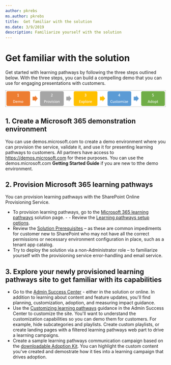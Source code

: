 ```yaml
---
author: pkrebs
ms.author: pkrebs
title:  Get familiar with the solution 
ms.date: 3/9/2019
description: Familiarize yourself with the solution 
---
```


# Get familiar with the solution 
Get started with learning pathways by following the three steps outlined below. With the three steps, you can build a compelling demo that you can use for engaging presentations with customers. 

![cg-partner-getfam.png](media/cg-partner-getfam.png)

## 1. Create a Microsoft 365 demonstration environment
You can use demos.microsoft.com to create a demo environment where you can provision the service, validate it, and use it for presenting learning pathways to customers. All partners have access to https://demos.microsoft.com for these purposes. You can use the demos.microsoft.com **Getting Started Guide** if you are new to tthe demo environment.

## 2. Provision Microsoft 365 learning pathways
You can provision learning pathways with the SharePoint Online Provisioning Service.
- To provision learning pathways, go to the [Microsoft 365 learning pathways](https://provisioning.sharepointpnp.com/details/3df8bd55-b872-4c9d-88e3-6b2f05344239) solution page. - - Review the [Learning pathways setup options](https://docs.microsoft.com/en-us/office365/customlearning/custom_setupoptions). 
- Review the [Solution Prerequisites](https://docs.microsoft.com/en-us/office365/customlearning/custom_provision) – as these are common impediments for customer new to SharePoint who may not have all the correct permissions or necessary environment configuration in place, such as a tenant app catalog.
- Try to deploy the solution via a non-Administrator role – to familiarize yourself with the provisioning service error-handling and email service.

## 3. Explore your newly provisioned learning pathways site to get familiar with its capabilities
- Go to the [Admin Success Center](https://docs.microsoft.com/en-us/office365/customlearning/custom_successcenter) - either in the solution or online. In addition to learning about content and feature updates, you'll find planning, customization, adoption, and measuring impact guidance.
- Use the [Customizing learning pathways](https://docs.microsoft.com/en-us/office365/customlearning/custom_overview) guidance in the Admin Success Center to customize the site. You'll want to understand the customization capabilities so you can demo them for customers. For example, hide subcategories and playlists. Create custom playlists, or create landing pages with a filtered learning pathways web part to drive a learning campaigns. 
- Create a sample learning pathways communication campaign based on the [downloadable Adoption Kit](https://teamworktools.azurewebsites.net/m365lp/m365lpadoptionkit.zip). You can highlight the custom content you've created and demostrate how it ties into a learning campaign that drives adoption. 

